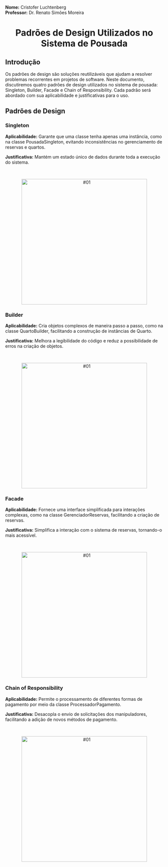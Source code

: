 
**Nome:** Cristofer Luchtenberg
<br>
**Professor:** Dr. Renato Simões Moreira

<h1 align="center">
    Padrões de Design Utilizados no Sistema de Pousada
</h1>

## Introdução

Os padrões de design são soluções reutilizáveis que ajudam a resolver problemas recorrentes em projetos de software. Neste documento, discutiremos quatro padrões de design utilizados no sistema de pousada: Singleton, Builder, Facade e Chain of Responsibility. Cada padrão será abordado com sua aplicabilidade e justificativas para o uso.

## Padrões de Design

### Singleton 

**Aplicabilidade:** Garante que uma classe tenha apenas uma instância, como na classe PousadaSingleton, evitando inconsistências no gerenciamento de reservas e quartos.

**Justificativa:** Mantém um estado único de dados durante toda a execução do sistema.

<br>
<p align="center">
   <img src="https://refactoring.guru/images/patterns/content/singleton/singleton-comic-1-pt-br.png" alt="#01" width="400">
</p>


### Builder

**Aplicabilidade:** Cria objetos complexos de maneira passo a passo, como na classe QuartoBuilder, facilitando a construção de instâncias de Quarto.

**Justificativa:** Melhora a legibilidade do código e reduz a possibilidade de erros na criação de objetos.

<br>
<p align="center">
   <img src="https://refactoring.guru/images/patterns/content/builder/builder-pt-br.png" alt="#01" width="400">
</p>


### Facade

**Aplicabilidade:** Fornece uma interface simplificada para interações complexas, como na classe GerenciadorReservas, facilitando a criação de reservas.

**Justificativa:** Simplifica a interação com o sistema de reservas, tornando-o mais acessível.

<br>
<p align="center">
   <img src="https://refactoring.guru/images/patterns/diagrams/facade/live-example-pt-br.png" alt="#01" width="400">
</p>


### Chain of Responsibility

**Aplicabilidade:** Permite o processamento de diferentes formas de pagamento por meio da classe ProcessadorPagamento.

**Justificativa:** Desacopla o envio de solicitações dos manipuladores, facilitando a adição de novos métodos de pagamento.

<br>
<p align="center">
   <img src="https://refactoring.guru/images/patterns/content/chain-of-responsibility/chain-of-responsibility-comic-1-pt-br.png" alt="#01" width="400">
</p>

